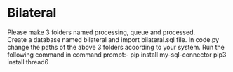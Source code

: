 # Bilateral
Please make 3 folders named processing, queue and processed.   
Create a database named bilateral and import bilateral.sql file. 
In code.py change the paths of the above 3 folders acoording to your system.
Run the following command in command prompt:-
pip install my-sql-connector
pip3 install thread6
